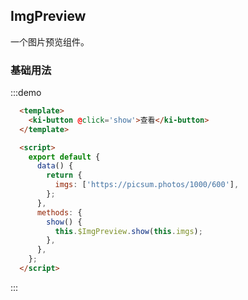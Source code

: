 ## ImgPreview
一个图片预览组件。

### 基础用法

:::demo 
```html
  <template>
    <ki-button @click='show'>查看</ki-button>
  </template>

  <script>
    export default {
      data() {
        return {
          imgs: ['https://picsum.photos/1000/600'],
        };
      },
      methods: {
        show() {
          this.$ImgPreview.show(this.imgs);
        },
      },
    };
  </script>
```
:::
